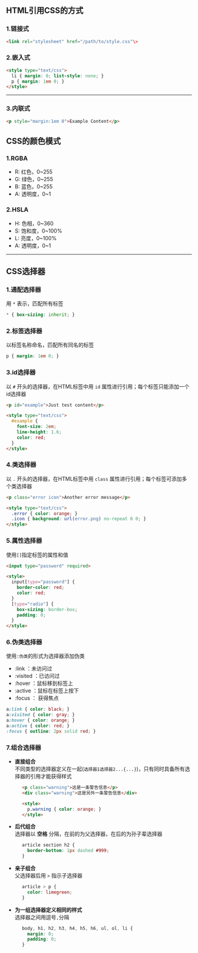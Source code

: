 ## HTML引用CSS的方式
### 1.链接式
```html
<link rel="stylesheet" href="/path/to/style.css"\>
```
### 2.嵌入式
```HTML
<style type="text/css">
  li { margin: 0; list-style: none; }
  p { margin: 1em 0; }
</style>
```
---
### 3.内联式
```html
<p style="margin:1em 0">Example Content</p>
 ```
## CSS的颜色模式
### 1.RGBA
* R: 红色，0~255
* G: 绿色，0~255
* B: 蓝色，0~255
* A: 透明度，0~1

### 2.HSLA
* H: 色相，0~360
* S: 饱和度，0~100%
* L: 亮度，0~100%
* A: 透明度，0~1
---
## CSS选择器
### 1.通配选择器
用 `*` 表示，匹配所有标签
```CSS
* { box-sizing: inherit; }
```
### 2.标签选择器
以标签名称命名，匹配所有同名的标签
```css
p { margin: 1em 0; }
```
### 3.id选择器
以 `#` 开头的选择器，在HTML标签中用 `id` 属性进行引用；每个标签只能添加一个id选择器
```html
<p id="example">Just test content</p>

<style type="text/css">
  #example {
    font-size: 2em;
    line-height: 1.6;
    color: red;
  }
</style>
```
### 4.类选择器
以 `.` 开头的选择器，在HTML标签中用 `class` 属性进行引用；每个标签可添加多个类选择器
```html
<p class="error icon">Another error message</p>

<style type="text/css">
  .error { color: orange; }
  .icon { background: url(error.png) no-repeat 0 0; }
</style>
```
### 5.属性选择器
使用`[]`指定标签的属性和值
```html
<input type="password" required>

<style>
  input[type="password"] {
    border-color: red;
    color: red;
  }
  [type="radio"] {
    box-sizing: border-box;
    padding: 0;
  }
</style>
```
### 6.伪类选择器
使用`:伪类`的形式为选择器添加伪类
* :link ：未访问过
* :visited ：已访问过
* :hover ：鼠标移到标签上
* :active ：鼠标在标签上按下
* :focus ： 获得焦点

```css
a:link { color: black; }
a:visited { color: gray; }
a:hover { color: orange; }
a:active { color: red; }
:focus { outline: 2px solid red; }
```  
### 7.组合选择器
* **直接组合**  
不同类型的选择器定义在一起(`选择器1选择器2...{...}`)，只有同时具备所有选择器的引用才能获得样式
```html
      <p class="warning">这是一条警告信息</p>
      <div class="warning">这是另外一条警告信息</div>

      <style>
        p.warning { color: orange; }
      </style>
```
* **后代组合**  
选择器以 **空格** 分隔，在前的为父选择器，在后的为孙子辈选择器
```css
      article section h2 {
        border-bottom: 1px dashed #999;
      }
```
* **亲子组合**  
父选择器后用 `>` 指示子选择器
```css
      article > p {
        color: limegreen;
      }
```
* **为一组选择器定义相同的样式**  
选择器之间用逗号`,`分隔
```css
      body, h1, h2, h3, h4, h5, h6, ul, ol, li {
        margin: 0;
        padding: 0;
      }
```
